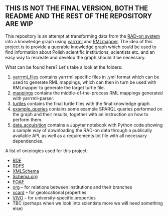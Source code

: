 ## THIS IS NOT THE FINAL VERSION, BOTH THE README AND THE REST OF THE REPOSITORY ARE WIP

This repository is an attempt at transforming data from the [RAD-on system](https://radon.nauka.gov.pl/) into a knowledge graph using [yarrrml](https://rml.io/yarrrml/) and [RMLmapper](https://github.com/RMLio/rmlmapper-java). The idea of this project is to provide a querable knowledge graph which could be used to find information about Polish scientific institutions, scientists etc. and an easy way to recreate and develop the graph should it be necessary.

What can be found here? Let's take a look at the folders:

1. [yarrrml_files](https://github.com/kasprzakj/radon_kg_mapping/tree/main/yarrrml_files) contains yarrrml specific files in .yml format which can be used to generate RML mappings, which can then in turn be used with RMLmapper to generate the target turtle file.
2. [mappings](https://github.com/kasprzakj/radon_kg_mapping/tree/main/mappings) contains the middle-of-the-process RML mappings generated with yarrrml-parser.
3. [turtles](https://github.com/kasprzakj/radon_kg_mapping/tree/main/turtles) contains the final turtle files with the final knowledge graph.
4. [example_queries](https://github.com/kasprzakj/radon_kg_mapping/tree/main/example_queries) contains some example SPARQL queries performed on the graph and their results, together with an instruction on how to perform them.
5. [data_acquisition](https://github.com/kasprzakj/radon_kg_mapping/tree/main/data_acquisition) contains a Jupyter notebook with Python code showing a sample way of downloading the RAD-on data through a publically available API, as well as a requirements.txt file with all necessary dependencies.

A list of ontologies used for this project:
* [RDF](http://www.w3.org/1999/02/22-rdf-syntax-ns#)
* [RDFS](http://www.w3.org/2000/01/rdf-schema#)
* [XMLSchema](http://www.w3.org/2001/XMLSchema#)
* [Schema.org](http://schema.org/)
* [FOAF](<http://xmlns.com/foaf/0.1/>)
* [org](http://www.w3.org/ns/org#) – for relations between institutions and their branches
* [vcard](http://www.w3.org/2006/vcard/ns#) – for geolocational properties
* [VIVO](http://vivoweb.org/ontology/core#) – for university-specific properties 
* TBC (perhaps when we look into scientists more we will need something else)

